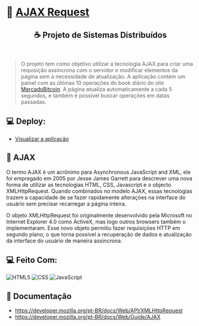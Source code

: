 # 🚀 [AJAX Request](https://developer.mozilla.org/pt-BR/docs/Web/Guide/AJAX)

<h2 align="center">☕ Projeto de Sistemas Distribuídos</h2>

<br />

> O projeto tem como objetivo utilizar a tecnologia AJAX para criar uma requisição assíncrona com o servidor e modificar elementos da página sem a necessidade de atualização. A aplicação contém um painel com as últimas 10 operações do book diário do site [MercadoBitcoin](https://www.mercadobitcoin.com.br). A página atualiza automaticamente a cada 5 segundos, e também é possível buscar operações em datas passadas.

## 💻 Deploy:

- [Visualizar a aplicação](https://mizaelgoonfs.github.io/ajax-request/)

## 📖 AJAX

O termo AJAX é um acrônimo para Asynchronous JavaScript and XML, ele foi empregado em 2005 por Jesse James Garrett para descrever uma nova forma de utilizar as tecnologias HTML, CSS, Javascript e o objecto XMLHttpRequest. Quando combinados no modelo AJAX, essas tecnologias trazem a capacidade de se fazer rapidamente alterações na interface do usuário sem precisar recarregar a página inteira.

O objeto XMLHttpRequest foi originalmente desenvolvido pela Microsoft no Internet Explorer 4.0 como ActiveX, mas logo outros browsers também o implementaram. Esse novo objeto permitiu fazer requisições HTTP em segundo plano, o que torna possível a recuperação de dados e atualização da interface do usuário de maneira assincrona.

## 💻 Feito Com:

![HTML5](https://img.shields.io/badge/HTML5-E34F26?style=for-the-badge&logo=html5&logoColor=white)
![CSS](https://img.shields.io/badge/CSS3-1572B6?style=for-the-badge&logo=css3&logoColor=white)
![JavaScript](https://img.shields.io/badge/JavaScript-F7DF1E?style=for-the-badge&logo=javascript&logoColor=black)

## 🚀 Documentação

- https://developer.mozilla.org/pt-BR/docs/Web/API/XMLHttpRequest
- https://developer.mozilla.org/pt-BR/docs/Web/Guide/AJAX
